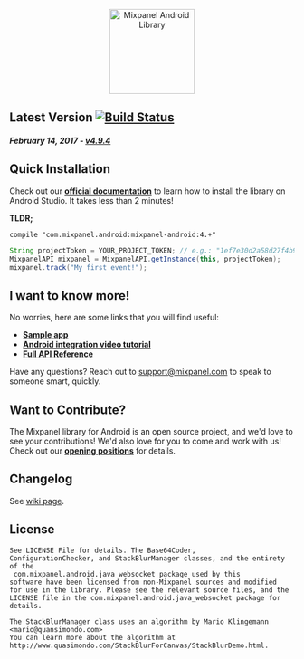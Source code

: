 <p align="center">
  <img src="https://github.com/mixpanel/mixpanel-android/blob/assets/mixpanel.png?raw=true" alt="Mixpanel Android Library" height="150"/>
</p>

Latest Version [![Build Status](https://travis-ci.org/mixpanel/mixpanel-android.svg)](https://travis-ci.org/mixpanel/mixpanel-android)
--------------------------
##### _February 14, 2017_ - [v4.9.4](https://github.com/mixpanel/mixpanel-android/releases/tag/v4.9.4)

Quick Installation
------------------
Check out our **[official documentation](https://mixpanel.com/help/reference/android)** to learn how to install the library on Android Studio. It takes less than 2 minutes!

**TLDR;**

`
compile "com.mixpanel.android:mixpanel-android:4.+" 
`

```java
String projectToken = YOUR_PROJECT_TOKEN; // e.g.: "1ef7e30d2a58d27f4b90c42e31d6d7ad" 
MixpanelAPI mixpanel = MixpanelAPI.getInstance(this, projectToken);
mixpanel.track("My first event!");
```
I want to know more!
--------------------
No worries, here are some links that you will find useful:
* **[Sample app](https://github.com/mixpanel/sample-android-mixpanel-integration)**
* **[Android integration video tutorial](https://www.youtube.com/watch?v=KcpOa93eSVs)**
* **[Full API Reference](http://mixpanel.github.io/mixpanel-android/index.html)**

Have any questions? Reach out to [support@mixpanel.com](mailto:support@mixpanel.com) to speak to someone smart, quickly.

Want to Contribute?
-------------------
The Mixpanel library for Android is an open source project, and we'd love to see your contributions!
We'd also love for you to come and work with us! Check out our **[opening positions](http://boards.greenhouse.io/mixpanel/)** for details.

Changelog
---------
See [wiki page](https://github.com/mixpanel/mixpanel-android/wiki/Changelog).

License
-------

```
See LICENSE File for details. The Base64Coder,
ConfigurationChecker, and StackBlurManager classes, and the entirety of the
 com.mixpanel.android.java_websocket package used by this
software have been licensed from non-Mixpanel sources and modified
for use in the library. Please see the relevant source files, and the
LICENSE file in the com.mixpanel.android.java_websocket package for details.

The StackBlurManager class uses an algorithm by Mario Klingemann <mario@quansimondo.com>
You can learn more about the algorithm at
http://www.quasimondo.com/StackBlurForCanvas/StackBlurDemo.html.
```
